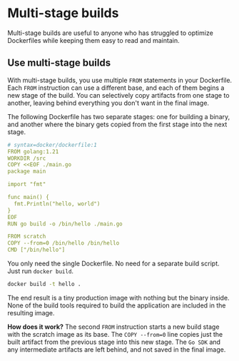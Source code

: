 # Multi-stage builds
Multi-stage builds are useful to anyone who has struggled to optimize Dockerfiles while keeping them easy to read and maintain.

## Use multi-stage builds
With multi-stage builds, you use multiple `FROM` statements in your Dockerfile. Each `FROM` instruction can use a different base, and each of them begins a new stage of the build. You can selectively copy artifacts from one stage to another, leaving behind everything you don't want in the final image.

The following Dockerfile has two separate stages: one for building a binary, and another where the binary gets copied from the first stage into the next stage.

```yaml
# syntax=docker/dockerfile:1
FROM golang:1.21
WORKDIR /src
COPY <<EOF ./main.go
package main

import "fmt"

func main() {
  fmt.Println("hello, world")
}
EOF
RUN go build -o /bin/hello ./main.go

FROM scratch
COPY --from=0 /bin/hello /bin/hello
CMD ["/bin/hello"]
```

You only need the single Dockerfile. No need for a separate build script. Just run `docker build`.

```sh
docker build -t hello .
```
The end result is a tiny production image with nothing but the binary inside. None of the build tools required to build the application are included in the resulting image.

**How does it work?**
The second `FROM` instruction starts a new build stage with the scratch image as its base. The `COPY --from=0` line copies just the built artifact from the previous stage into this new stage. The `Go SDK` and any intermediate artifacts are left behind, and not saved in the final image.

